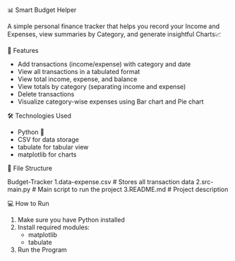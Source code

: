 📊 Smart Budget Helper

A simple  personal finance tracker that helps you record your Income and Expenses, view summaries by Category, and generate insightful Charts📈


🚀 Features

- Add transactions (income/expense) with category and date
- View all transactions in a tabulated format
- View total income, expense, and balance
- View totals by category (separating income and expense)
- Delete transactions
- Visualize category-wise expenses using Bar chart and Pie chart


 🛠 Technologies Used

- Python 🐍
- CSV for data storage
- tabulate for tabular view
- matplotlib for charts


📁 File Structure

Budget-Tracker
1.data-expense.csv # Stores all transaction data
2.src- main.py # Main script to run the project 
3.README.md  # Project description



💻 How to Run

1. Make sure you have Python installed
2. Install required modules:
   * matplotlib
   * tabulate
3. Run the Program
